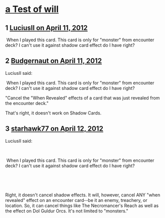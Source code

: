 # [a Test of will](https://community.fantasyflightgames.com/topic/62981-a-test-of-will/)

## 1 [LuciusII on April 11, 2012](https://community.fantasyflightgames.com/topic/62981-a-test-of-will/?do=findComment&comment=616369)

 When I played this card. This card is only for "monster" from encounter deck? I can't use it against shadow card effect do I have right?

## 2 [Budgernaut on April 11, 2012](https://community.fantasyflightgames.com/topic/62981-a-test-of-will/?do=findComment&comment=616388)

LuciusII said:

 When I played this card. This card is only for "monster" from encounter deck? I can't use it against shadow card effect do I have right?



"Cancel the "When Revealed" effects of a card that was just revealed from the encounter deck."

That's right, it doesn't work on Shadow Cards.

## 3 [starhawk77 on April 12, 2012](https://community.fantasyflightgames.com/topic/62981-a-test-of-will/?do=findComment&comment=616624)

LuciusII said:

 

 When I played this card. This card is only for "monster" from encounter deck? I can't use it against shadow card effect do I have right?

 

 

Right, it doesn't cancel shadow effects. It will, however, cancel ANY "when revealed" effect on an encounter card--be it an enemy, treachery, or location. So, it can cancel things like The Necromancer's Reach as well as the effect on Dol Guldur Orcs. It's not limited to "monsters."

